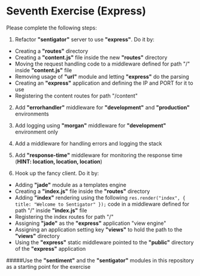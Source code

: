 Seventh Exercise (Express)
=================================================

Please complete the following steps:

1. Refactor **"sentigator"** server to use **"express"**. Do it by:
 * Creating a **"routes"** directory
 * Creating a **"content.js"** file inside the new **"routes"** directory
 * Moving the request handling code to a middleware defined for path "/" inside **"content.js"** file
 * Removing usage of **"url"** module and letting **"express"** do the parsing
 * Creating an **"express"** application and defining the IP and PORT for it to use
 * Registering the content routes for path "/content"

2. Add **"errorhandler"** middleware for **"development"** and **"production"** environments

3. Add logging using **"morgan"** middleware for **"development"** environment only

4. Add a middleware for handling errors and logging the stack

5. Add **"response-time"** middleware for monitoring the response time (**HINT: location, location, location**)

6. Hook up the fancy client. Do it by:
 * Adding **"jade"** module as a templates engine
 * Creating a **"index.js"** file inside the **"routes"** directory
 * Adding **"index"** rendering using the following `res.render("index", { title: "Welcome to Sentigator" });` code in a middleware defined for path "/" inside **"index.js"** file
 * Registering the index routes for path "/"
 * Assigning **"jade"** as the **"express"** application "view engine"
 * Assigning an application setting key **"views"** to hold the path to the **"views"** directory
 * Using the **"express"** static middleware pointed to the **"public"** directory of the **"express"** application

#####Use the **"sentiment"** and the **"sentigator"** modules in this repository as a starting point for the exercise